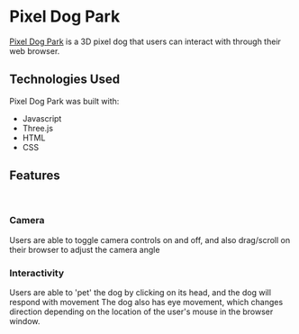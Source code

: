 # Pixel Dog Park

[Pixel Dog Park](https://www.echu18.github.io/pixel-dog-park) is a 3D pixel dog that users can interact with through their web browser.




## Technologies Used
Pixel Dog Park was built with:
* Javascript 
* Three.js
* HTML
* CSS



## Features
<br/>

### Camera
Users are able to toggle camera controls on and off, and also drag/scroll on their browser to adjust the camera angle


### Interactivity
Users are able to 'pet' the dog by clicking on its head, and the dog will respond with movement
The dog also has eye movement, which changes direction depending on the location of the user's mouse in the browser window.
